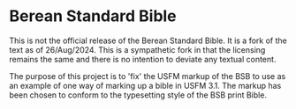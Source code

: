 # Berean Standard Bible

This is not the official release of the Berean Standard Bible. It is a fork of
the text as of 26/Aug/2024. This is a sympathetic fork in that the licensing
remains the same and there is no intention to deviate any textual content.

The purpose of this project is to 'fix' the USFM markup of the BSB to use as an
example of one way of marking up a bible in USFM 3.1. The markup has been chosen
to conform to the typesetting style of the BSB print Bible.


